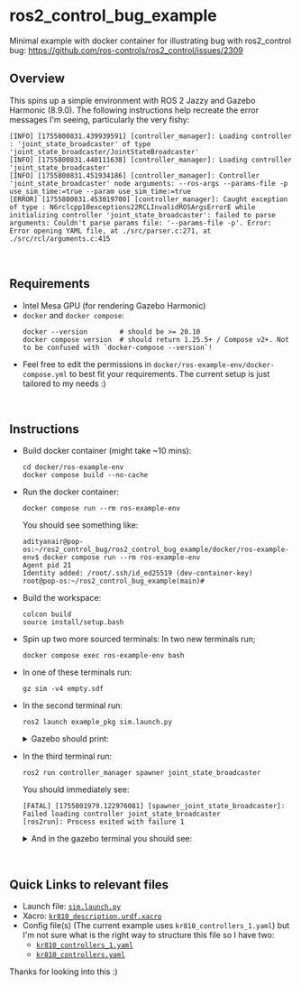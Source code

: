 # ros2_control_bug_example
Minimal example with docker container for illustrating bug with ros2_control bug: https://github.com/ros-controls/ros2_control/issues/2309

## Overview
This spins up a simple environment with ROS 2 Jazzy and Gazebo Harmonic (8.9.0). 
The following instructions help recreate the error messages I'm seeing, particularly the very fishy:
```
[INFO] [1755800831.439939591] [controller_manager]: Loading controller : 'joint_state_broadcaster' of type 'joint_state_broadcaster/JointStateBroadcaster'
[INFO] [1755800831.440111638] [controller_manager]: Loading controller 'joint_state_broadcaster'
[INFO] [1755800831.451934186] [controller_manager]: Controller 'joint_state_broadcaster' node arguments: --ros-args --params-file -p use_sim_time:=true --param use_sim_time:=true 
[ERROR] [1755800831.453019700] [controller_manager]: Caught exception of type : N6rclcpp10exceptions22RCLInvalidROSArgsErrorE while initializing controller 'joint_state_broadcaster': failed to parse arguments: Couldn't parse params file: '--params-file -p'. Error: Error opening YAML file, at ./src/parser.c:271, at ./src/rcl/arguments.c:415
```

<br>

## Requirements
- Intel Mesa GPU (for rendering Gazebo Harmonic)
- `docker` and `docker compose`:
  ```
  docker --version        # should be >= 20.10
  docker compose version  # should return 1.25.5+ / Compose v2+. Not to be confused with `docker-compose --version`!
  ```
- Feel free to edit the permissions in `docker/ros-example-env/docker-compose.yml` to best fit your requirements.
The current setup is just tailored to my needs :)

<br>

## Instructions

- Build docker container (might take ~10 mins):
  ```
  cd docker/ros-example-env
  docker compose build --no-cache
  ```

- Run the docker container:
  ```
  docker compose run --rm ros-example-env
  ```
  You should see something like:
  ```
  adityanair@pop-os:~/ros2_control_bug/ros2_control_bug_example/docker/ros-example-env$ docker compose run --rm ros-example-env
  Agent pid 21
  Identity added: /root/.ssh/id_ed25519 (dev-container-key)
  root@pop-os:~/ros2_control_bug_example(main)# 
  ```
- Build the workspace:
  ```
  colcon build
  source install/setup.bash
  ```
- Spin up two more sourced terminals:
  In two new terminals run;
  ```
  docker compose exec ros-example-env bash
  ```
- In one of these terminals run:
  ```
  gz sim -v4 empty.sdf
  ```
- In the second terminal run:
  ```
  ros2 launch example_pkg sim.launch.py
  ```
  
  <details>
  <summary>Gazebo should print:</summary>

  ```
  [INFO] [1755801818.126504953] [gz_ros_control]: [gz_ros2_control] Fixed joint [joint_world] (Entity=31)] is skipped
  [INFO] [1755801818.127807861] [gz_ros_control]: Loading controller_manager
  [INFO] [1755801818.146690635] [controller_manager]: Using ROS clock for triggering controller manager cycles.
  [INFO] [1755801818.154528921] [controller_manager]: Subscribing to '/robot_description' topic for robot description.
  [WARN] [1755801818.158432964] [gz_ros_control]: Waiting RM to load and initialize hardware...
  [INFO] [1755801818.291384124] [controller_manager]: Received robot description from topic.
  [INFO] [1755801818.300345944] [gz_ros_control]: The position_proportional_gain has been set to: 0.1
  [INFO] [1755801818.300484028] [gz_ros_control]: Loading joint: joint_1
  [INFO] [1755801818.300498801] [gz_ros_control]: 	State:
  [INFO] [1755801818.300509092] [gz_ros_control]: 		 position
  [INFO] [1755801818.300549160] [gz_ros_control]: 		 found initial value: 1.000000
  [INFO] [1755801818.300568052] [gz_ros_control]: 		 velocity
  [INFO] [1755801818.300588481] [gz_ros_control]: 	Command:
  [INFO] [1755801818.300601252] [gz_ros_control]: 		 position
  [INFO] [1755801818.300656463] [gz_ros_control]: Loading joint: joint_2
  [INFO] [1755801818.300666906] [gz_ros_control]: 	State:
  [INFO] [1755801818.300673840] [gz_ros_control]: 		 position
  [INFO] [1755801818.300693408] [gz_ros_control]: 		 found initial value: -1.000000
  [INFO] [1755801818.300704014] [gz_ros_control]: 		 velocity
  [INFO] [1755801818.300718100] [gz_ros_control]: 	Command:
  [INFO] [1755801818.300727849] [gz_ros_control]: 		 position
  [INFO] [1755801818.300762774] [gz_ros_control]: Loading joint: joint_3
  [INFO] [1755801818.300773448] [gz_ros_control]: 	State:
  [INFO] [1755801818.300783011] [gz_ros_control]: 		 position
  [INFO] [1755801818.300795434] [gz_ros_control]: 		 found initial value: 1.000000
  [INFO] [1755801818.300806539] [gz_ros_control]: 		 velocity
  [INFO] [1755801818.300818969] [gz_ros_control]: 	Command:
  [INFO] [1755801818.300829475] [gz_ros_control]: 		 position
  [INFO] [1755801818.300861960] [gz_ros_control]: Loading joint: joint_4
  [INFO] [1755801818.300870416] [gz_ros_control]: 	State:
  [INFO] [1755801818.300878574] [gz_ros_control]: 		 position
  [INFO] [1755801818.300888409] [gz_ros_control]: 		 found initial value: 1.000000
  [INFO] [1755801818.300897160] [gz_ros_control]: 		 velocity
  [INFO] [1755801818.300909637] [gz_ros_control]: 	Command:
  [INFO] [1755801818.300918791] [gz_ros_control]: 		 position
  [INFO] [1755801818.300960393] [gz_ros_control]: Loading joint: joint_5
  [INFO] [1755801818.300979394] [gz_ros_control]: 	State:
  [INFO] [1755801818.300994186] [gz_ros_control]: 		 position
  [INFO] [1755801818.301005583] [gz_ros_control]: 		 found initial value: 1.000000
  [INFO] [1755801818.301015100] [gz_ros_control]: 		 velocity
  [INFO] [1755801818.301024479] [gz_ros_control]: 	Command:
  [INFO] [1755801818.301032574] [gz_ros_control]: 		 position
  [INFO] [1755801818.301069825] [gz_ros_control]: Loading joint: joint_6
  [INFO] [1755801818.301082920] [gz_ros_control]: 	State:
  [INFO] [1755801818.301094002] [gz_ros_control]: 		 position
  [INFO] [1755801818.301104385] [gz_ros_control]: 		 found initial value: 1.000000
  [INFO] [1755801818.301112261] [gz_ros_control]: 		 velocity
  [INFO] [1755801818.301119255] [gz_ros_control]: 	Command:
  [INFO] [1755801818.301127653] [gz_ros_control]: 		 position
  [INFO] [1755801818.301156282] [gz_ros_control]: Loading joint: joint_7
  [INFO] [1755801818.301165928] [gz_ros_control]: 	State:
  [INFO] [1755801818.301172385] [gz_ros_control]: 		 position
  [INFO] [1755801818.301182199] [gz_ros_control]: 		 found initial value: 1.000000
  [INFO] [1755801818.301191600] [gz_ros_control]: 		 velocity
  [INFO] [1755801818.301204171] [gz_ros_control]: 	Command:
  [INFO] [1755801818.301212803] [gz_ros_control]: 		 position
  [INFO] [1755801818.301394920] [controller_manager]: Initialize hardware 'GazeboSimSystem' 
  [WARN] [1755801818.301441718] [controller_manager]: Executor is not available during hardware component initialization for 'GazeboSimSystem'. Skipping node creation!
  [INFO] [1755801818.301552557] [controller_manager]: Successful initialization of hardware 'GazeboSimSystem'
  [INFO] [1755801818.301873130] [resource_manager]: 'configure' hardware 'GazeboSimSystem' 
  [INFO] [1755801818.301889322] [gz_ros_control]: System Successfully configured!
  [INFO] [1755801818.301903466] [resource_manager]: Successful 'configure' of hardware 'GazeboSimSystem'
  [INFO] [1755801818.301925191] [resource_manager]: 'activate' hardware 'GazeboSimSystem' 
  [INFO] [1755801818.301949480] [resource_manager]: Successful 'activate' of hardware 'GazeboSimSystem'
  [INFO] [1755801818.302089136] [controller_manager]: Resource Manager has been successfully initialized. Starting Controller Manager services...
  [Dbg] [SystemManager.cc:80] Loaded system [gz_ros2_control::GazeboSimROS2ControlPlugin] for entity [10]
  [Dbg] [UserCommands.cc:1318] Created entity [10] named [kr810]
  [Dbg] [SimulationRunner.cc:560] Exiting postupdate worker thread (0)
  [Dbg] [SimulationRunner.cc:560] Exiting postupdate worker thread (1)
  [Dbg] [SimulationRunner.cc:533] Creating PostUpdate worker threads: 4
  [Dbg] [SimulationRunner.cc:544] Creating postupdate worker thread (0)
  [Dbg] [SimulationRunner.cc:544] Creating postupdate worker thread (1)
  [Dbg] [SimulationRunner.cc:544] Creating postupdate worker thread (2)
  [WARN] [1755801820.177720354] [gz_ros_control]:  Desired controller update period (0.0025 s) is slower than the gazebo simulation period (0 s).
  ```
  </details>
- In the third terminal run:
  ```
  ros2 run controller_manager spawner joint_state_broadcaster
  ```

  You should immediately see:
  ```
  [FATAL] [1755801979.122976081] [spawner_joint_state_broadcaster]: Failed loading controller joint_state_broadcaster
  [ros2run]: Process exited with failure 1
  ```

  <details>
  <summary>And in the gazebo terminal you should see:</summary>

  ```
  [INFO] [1755801979.075956695] [controller_manager]: Loading controller : 'joint_state_broadcaster' of type 'joint_state_broadcaster/JointStateBroadcaster'
  [INFO] [1755801979.076100283] [controller_manager]: Loading controller 'joint_state_broadcaster'
  [INFO] [1755801979.086769039] [controller_manager]: Controller 'joint_state_broadcaster' node arguments: --ros-args --params-file -p use_sim_time:=true --param use_sim_time:=true 
  [ERROR] [1755801979.087494038] [controller_manager]: Caught exception of type : N6rclcpp10exceptions22RCLInvalidROSArgsErrorE while initializing controller 'joint_state_broadcaster': failed to parse arguments: Couldn't parse params file: '--params-file -p'. Error: Error opening YAML file, at ./src/parser.c:271, at ./src/rcl/arguments.c:415
  ```
  </details>
  
<br>

## Quick Links to relevant files
- Launch file: [`sim.launch.py`](https://github.com/GogiPuttar/ros2_control_bug_example/blob/main/src/example_pkg/launch/sim.launch.py)
- Xacro: [`kr810_description.urdf.xacro`](https://github.com/GogiPuttar/ros2_control_bug_example/blob/main/external/kr_ros2/kr_robot_description/kr810/urdf/kr810_description.urdf.xacro)
- Config file(s) (The current example uses `kr810_controllers_1.yaml`) but I'm not sure what is the right way to structure this file so I have two:
  - [`kr810_controllers_1.yaml`](https://github.com/GogiPuttar/ros2_control_bug_example/blob/main/external/kr_ros2/kr_robot_description/kr810/config/kr810_controllers_1.yaml)
  - [`kr810_controllers.yaml`](https://github.com/GogiPuttar/ros2_control_bug_example/blob/main/external/kr_ros2/kr_robot_description/kr810/config/kr810_controllers.yaml)

Thanks for looking into this :)